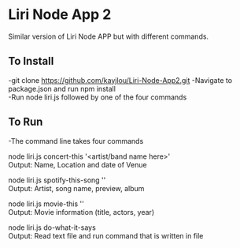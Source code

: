 # Liri Node App 2
Similar version of Liri Node APP but with different commands. 

## To Install
-git clone https://github.com/kayjlou/Liri-Node-App2.git
-Navigate to package.json and run npm install  
-Run node liri.js followed by one of the four commands  

## To Run
-The command line takes four commands

node liri.js concert-this '<artist/band name here>'     
  Output: Name, Location and date of Venue

node liri.js spotify-this-song '<song name here>'         
  Output: Artist, song name, preview, album 
  
node liri.js movie-this '<movie name here>'      
  Output: Movie information (title, actors, year)

node liri.js do-what-it-says     
  Output: Read text file and run command that is written in file



